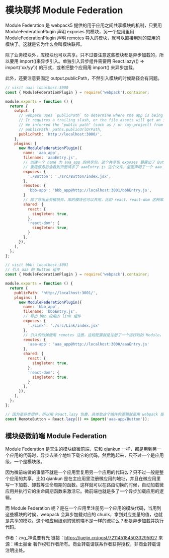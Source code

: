 # 模块联邦 Module Federation

Module Federation 是 webpack5 提供的用于应用之间共享模块的机制，只要用 ModuleFederationPlugin 声明 exposes 的模块，另一个应用里用 ModuleFederationPlugin 声明 remotes 导入的模块，就可以直接用别的应用的模块了。这就是它为什么会叫模块联邦。

除了业务模块外，库模块也可以共享。只不过要注意这些模块都是异步加载的，所以要用 import()来异步引入。单独引入异步组件需要用 React.lazy(() => import('xx/yy')) 的形式，或者把整个应用用 import() 来异步加载。

此外，还要注意要固定 output.publicPath，不然引入模块的时候路径会有问题。

```js :webpack.config.js aaa 的 webpack 配置
// visit aaa: localhost:3000
const { ModuleFederationPlugin } = require('webpack').container;

module.exports = function () {
  return {
    output: {
      // webpack uses `publicPath` to determine where the app is being served from.
      // It requires a trailing slash, or the file assets will get an incorrect path.
      // We inferred the "public path" (such as / or /my-project) from homepage.
      // publicPath: paths.publicUrlOrPath,
      publicPath: 'http://localhost:3000/',
    },
    plugins: [
      new ModuleFederationPlugin({
        name: 'aaa_app',
        filename: 'aaaEntry.js',
        // 创建一个 name 为 aaa_app 的共享包。这个共享包 exposes 暴露出了 Button 这个共享模块。它对应的文件名是 aaaEntry.js。
        // 重跑服务后会看到页面请求了 aaaEntry.js 这个文件，里面声明了一个 aaa_app 的变量。这就是说 webpack 把这个组件的代码分离到了这个文件里。这样别的 webpack 应用就可以直接用这个组件了。
        exposes: {
          './Button': './src/Button/index.jsx',
        },
        remotes: {
          'bbb-app': 'bbb_app@http://localhost:3001/bbbEntry.js',
        }
        // 除了导出业务模块外，库的模块也可以共用，比如 react、react-dom 这种库。
        shared: {
          react: {
            singleton: true,
          },
          'react-dom': {
            singleton: true,
          }
        },
      }),
    ],
  };
};
```

```js :webpack.config.js bbb 的 webpack 配置
// visit bbb: localhost:3001
// 引入 aaa 的 Button 组件
const { ModuleFederationPlugin } = require('webpack').container;

module.exports = function () {
  return {
    publicPath: 'http://localhost:3001/',
    plugins: [
      new ModuleFederationPlugin({
        name: 'bbb_app',
        filename: 'bbbEntry.js',
        // 导出 bbb 应用的 link 组件
        exposes: {
          './Link': './src/Link/index.jsx'
        },
        // 引入的时候使用 remotes 注册，这段配置就是注册了一个运行时的 Module，名字叫 aaa-app，它的值来自 http://localhost:3000/aaaEntry.js 这个文件里的 aaa_app 变量。
        remotes: {
          'aaa-app': 'aaa_app@http://localhost:3000/aaaEntry.js'
        },
        shared: {
          react: {
            singleton: true,
          },
          'react-dom': {
            singleton: true,
          }
        },
      }),
    ],
  };
};

```

```js :app.jsx bbb 使用 aaa 的 Button
// 因为是异步组件，所以用 React.lazy 包裹，具体取这个组件的逻辑就是用 webpack 提供的 import() 来异步加载模块。
const RemoteButton = React.lazy(() => import('aaa-app/Button'));
```

## 模块级微前端 Module Federation

Module Federation 是天生的模块级微前端，它和 qiankun 一样，都是用到另一个应用的代码时，异步去某个地址下载它的代码，然后跑起来，只不过一个是应用级，一个是模块级。

因为微前端做的事情不就是一个应用里复用另一个应用的代码么？只不过一般是整个应用的共享，比如 qiankun 是在主应用里注册微应用的地址，并且在微应用里写一下加载、卸载等生命周期的函数。这样就可以在路由切换的时候，自动加载微应用并执行它的生命周期函数来激活它。微前端也就是多了一个异步加载应用的逻辑。

而 Module Federation 呢？是在一个应用里注册另一个应用的模块代码，当用到这些模块的时候，webpack 会异步加载对应的 chunk，拿到对应变量的值，也就是共享的模块。这个和应用级别的微前端不是一样的流程么？都是异步加载并执行代码。


作者：zxg_神说要有光
链接：https://juejin.cn/post/7211451845033295927
来源：稀土掘金
著作权归作者所有。商业转载请联系作者获得授权，非商业转载请注明出处。
